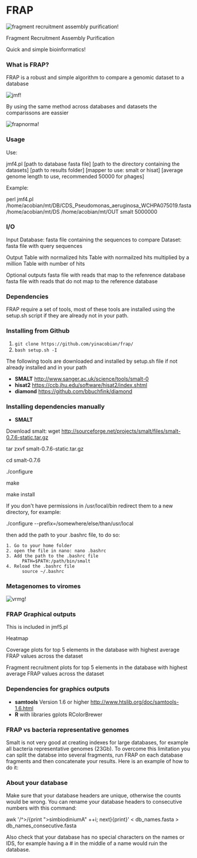 # FRAP
![fragment recruitment assembly purification!](FRAP_pic.png)

Fragment Recruitment Assembly Purification 

Quick and simple bioinformatics!

### What is FRAP? ###

FRAP is a robust and simple algorithm to compare a genomic dataset to a database

![jmf!](jmf_pic.png)

By using the same method across databases and datasets the comparissons are eassier 

![frapnorma!](frap_normalization_pic.png)

### Usage ###

Use:

jmf4.pl [path to database fasta file] [path to the directory containing the datasets] [path to results folder] [mapper to use: smalt or hisat] [average genome length to use, recommended 50000 for phages]

Example: 

perl jmf4.pl /home/acobian/mt/DB/CDS_Pseudomonas_aeruginosa_WCHPA075019.fasta /home/acobian/mt/DS /home/acobian/mt/OUT smalt 5000000

### I/O ### 
Input 
Database: fasta file containing the sequences to compare
Dataset: fasta file with query sequences

Output
Table with normalized hits 
Table with normailzed hits multiplied by a million 
Table with number of hits

Optional outputs
fasta file with reads that map to the refenrence database
fasta file with reads that do not map to the reference database

### Dependencies ###

FRAP require a set of tools, most of these tools are installed using the setup.sh script if they are already not in your path.
  
### Installing <this software> from Github

1. `git clone https://github.com/yinacobian/frap/`
2. `bash setup.sh -I`
  
The following tools are downloaded and installed by setup.sh file if not already installed and in your path
* **SMALT** http://www.sanger.ac.uk/science/tools/smalt-0
* **hisat2** https://ccb.jhu.edu/software/hisat2/index.shtml
* **diamond** https://github.com/bbuchfink/diamond

### Installing <this software> dependencies manually
  
* **SMALT** 

Download smalt: wget http://sourceforge.net/projects/smalt/files/smalt-0.7.6-static.tar.gz

tar zxvf smalt-0.7.6-static.tar.gz

cd smalt-0.7.6

./configure

make

make install


If you don't have permissions in /usr/local/bin redirect them to a new directory, for example: 

./configure --prefix=/somewhere/else/than/usr/local 

then add the path to your .bashrc file, to do so:
    
    1. Go to your home folder
    2. open the file in nano: nano .bashrc
    3. Add the path to the .bashrc file 
          PATH=$PATH:/path/bin/smalt
    4. Reload the .bashrc file
          source ~/.bashrc


### Metagenomes to viromes ###

![vrmg!](vrmgfrap_pic.png)

### FRAP Graphical outputs ###

This is included in jmf5.pl 

Heatmap

Coverage plots for top 5 elements in the database with highest average FRAP values across the dataset 

Fragment recruitment plots for top 5 elements in the database with highest average FRAP values across the dataset

### Dependencies for graphics outputs ###

* **samtools** Version 1.6 or higher http://www.htslib.org/doc/samtools-1.6.html
* **R**	with libraries gplots RColorBrewer


### FRAP vs bacteria representative genomes ###

Smalt is not very good at creating indexes for large databases, for example all bacteria representative genomes (23Gb). To overcome this limitation you can split the databse into several fragments, run FRAP on each database fragments and then concatenate your results. Here is an example of how to do it: 

### About your database ###

Make sure that your database headers are unique, otherwise the counts would be wrong.
You can rename your database headers to consecutive numbers with this command:

awk '/^>/{print ">simbiodiniumA" ++i; next}{print}' < db_names.fasta > db_names_consecutive.fasta

Also check that your database has no special characters on the names or IDS, for example having a # in the middle of a name would ruin the database. 


